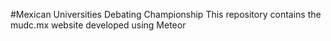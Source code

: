 #Mexican Universities Debating Championship
This repository contains the mudc.mx website developed using Meteor

